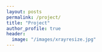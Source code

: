 ```yaml
---
layout: posts
permalink: /project/
title: "Project"
author_profile: true
header:
  image: "/images/xrayresize.jpg"
---
```



